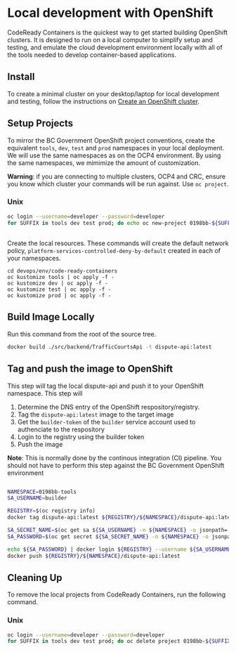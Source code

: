 # Local development with OpenShift

CodeReady Containers is the quickest way to get started building OpenShift clusters. It is designed to run on a local computer to simplify setup and testing, and emulate the cloud development environment locally with all of the tools needed to develop container-based applications. 

## Install

To create a minimal cluster on your desktop/laptop for local development and testing, follow the instructions on [Create an OpenShift cluster](https://cloud.redhat.com/openshift/create/local).

## Setup Projects

To mirror the BC Government OpenShift project conventions, create the equivalent `tools`, `dev`, `test` and `prod` namespaces in your local deployment.
We will use the same namespaces as on the OCP4 environment. By using the same namespaces, we mimimize the amount of customization. 

**Warning**: if you are connecting to multiple clusters, OCP4 and CRC, ensure you know which cluster your commands will be run against. Use `oc project`.

### Unix
```bash
oc login --username=developer --password=developer
for SUFFIX in tools dev test prod; do echo oc new-project 0198bb-${SUFFIX}; done;
```

## 

Create the local resources. These commands will create the default network policy, ```platform-services-controlled-deny-by-default``` created in each of your namespaces.

```
cd devops/env/code-ready-containers
oc kustomize tools | oc apply -f -
oc kustomize dev | oc apply -f -
oc kustomize test | oc apply -f -
oc kustomize prod | oc apply -f -
```

## Build Image Locally

Run this command from the root of the source tree.

```bash
docker build ./src/backend/TrafficCourtsApi -t dispute-api:latest
```



## Tag and push the image to OpenShift

This step will tag the local dispute-api and push it to your OpenShift namespace. This step will

1. Determine the DNS entry of the OpenShift respository/registry.
2. Tag the `dispute-api:latest` image to the target image
3. Get the `builder-token` of the `builder` service account used to authenciate to the respository
4. Login to the registry using the builder token
5. Push the image

**Note**: This is normally done by the continous integration (CI) pipeline.  You should not have to perform this step against the BC Government OpenShift environment

```bash

NAMESPACE=0198bb-tools
SA_USERNAME=builder

REGISTRY=$(oc registry info)
docker tag dispute-api:latest ${REGISTRY}/${NAMESPACE}/dispute-api:latest

SA_SECRET_NAME=$(oc get sa ${SA_USERNAME} -n ${NAMESPACE} -o jsonpath='{.secrets}' | jq -r '.[] | select(.name | startswith("builder-token")).name')
SA_PASSWORD=$(oc get secret ${SA_SECRET_NAME} -n ${NAMESPACE} -o jsonpath='{.data.token}' | base64 -d)

echo ${SA_PASSWORD} | docker login ${REGISTRY} --username ${SA_USERNAME} --password-stdin
docker push ${REGISTRY}/${NAMESPACE}/dispute-api:latest
```





## Cleaning Up

To remove the local projects from CodeReady Containers, run the following command.

### Unix
```bash
oc login --username=developer --password=developer
for SUFFIX in tools dev test prod; do oc delete project 0198bb-${SUFFIX}; done;
```
